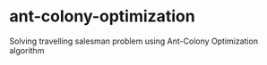 # ant-colony-optimization
Solving travelling salesman problem using Ant-Colony Optimization algorithm
